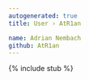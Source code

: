 ```yaml
---
autogenerated: true
title: User › AtR1an

name: Adrian Nembach
github: AtR1an
---
```


{% include stub %}
